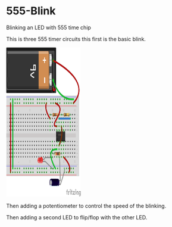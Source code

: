 # 555-Blink
Blinking an LED with 555 time chip

This is three 555 timer circuits this first is the basic blink. 

<img src ="https://github.com/chengmania/555-Blink/blob/main/555Blink_bb.png" width="200" height="400"/>

Then adding a potentiometer to control the speed of the blinking.  

Then adding a second LED to flip/flop with the other LED. 



